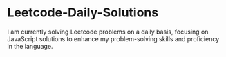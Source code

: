 # Leetcode-Daily-Solutions
I am currently solving Leetcode problems on a daily basis, focusing on JavaScript solutions to enhance my problem-solving skills and proficiency in the language.

